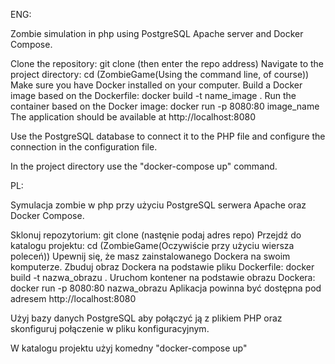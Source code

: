 ENG: 

Zombie simulation in php using PostgreSQL Apache server and Docker Compose. 

Clone the repository: git clone (then enter the repo address)
Navigate to the project directory: cd (ZombieGame(Using the command line, of course))
Make sure you have Docker installed on your computer.
Build a Docker image based on the Dockerfile: docker build -t name_image .
Run the container based on the Docker image: docker run -p 8080:80 image_name
The application should be available at http://localhost:8080

Use the PostgreSQL database to connect it to the PHP file and configure the connection in the configuration file. 

In the project directory use the "docker-compose up" command. 


PL:

Symulacja zombie w php przy użyciu PostgreSQL serwera Apache oraz Docker Compose. 

Sklonuj repozytorium: git clone (nastęnie podaj adres repo)
Przejdź do katalogu projektu: cd (ZombieGame(Oczywiście przy użyciu wiersza poleceń))
Upewnij się, że masz zainstalowanego Dockera na swoim komputerze.
Zbuduj obraz Dockera na podstawie pliku Dockerfile: docker build -t nazwa_obrazu .
Uruchom kontener na podstawie obrazu Dockera: docker run -p 8080:80 nazwa_obrazu
Aplikacja powinna być dostępna pod adresem http://localhost:8080

Użyj bazy danych PostgreSQL aby połączyć ją z plikiem PHP oraz skonfiguruj połączenie w pliku konfiguracyjnym. 

W katalogu projektu użyj komedny "docker-compose up" 
